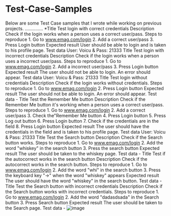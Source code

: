 # Test-Case-Samples
Below are some Test Case samples that I wrote while working on previous projects.
..............
*Title	Test login with correct credentials
Description	Check if the login works when a person uses a correct user/pass.
Steps to reproduce	1. Go to www.emag.com/login
	2. Add a correct user/pass
	3. Press Login button
Expected result	User should be able to login and is taken to his profile page.
Test data	User: Voicu & Pass: 21333
Title	Test login with incorrect credentials
Description	Check if the login works when a person uses a incorrect user/pass.
Steps to reproduce	1. Go to www.emag.com/login
	2. Add a incorrect user/pass
	3. Press Login button
Expected result	The user should not be able to login. An error should appear.
Test data	User: Voicu & Pass: 21333
Title	Test login without credentials
Description	Check if the login works without credentials.
Steps to reproduce	1. Go to www.emag.com/login
	2. Press Login button
Expected result	The user should not be able to login. An error should appear.
Test data	-
Title	Test the Remember Me button 
Description	Check if the Remember Me button it's working when a person uses a correct user/pass.
Steps to reproduce	1. Go to www.emag.com/login
	2. Add a correct user/pass
	3. Check the"Remember Me button 
	4. Press Login button
	5. Press Log out button
	6. Press Login button
	7. Check if the credentials are in the field
	8. Press Login button
Expected result	The user should have the credentials in the field and is taken to his profile page.
Test data	User: Voicu & Pass: 21333
Title	Test  the Search button 
Description	Check if the Search button works.
Steps to reproduce	1. Go to www.emag.com/login
	2. Add the word "whiskey" in the search button
	3. Press the search button
Expected result	The user should be taken to the whiskey page.
Test data	-
Title	Test if the autocorrect works in the search button
Description	Check if the autocorrect works in the search button.
Steps to reproduce	1. Go to www.emag.com/login
	2. Add the word "whi" in the search button
	3. Press the keyboard  key "->" when the word "whiskey" appears
Expected result	The user should have the word "whiskey" in the search button.
Test data	-
Title	Test the Search button with incorrect credentials 
Description	Check if the Search button works with incorrect credentials.
Steps to reproduce	1. Go to www.emag.com/login
	2. Add the word "dadasdsada" in the Search button
	3. Press Search button
Expected result	The user should be taken to the Search page.
Test data	-
![image](https://user-images.githubusercontent.com/58988246/183147082-6f9e7b65-94aa-4004-816a-2b936a9d5256.png)

